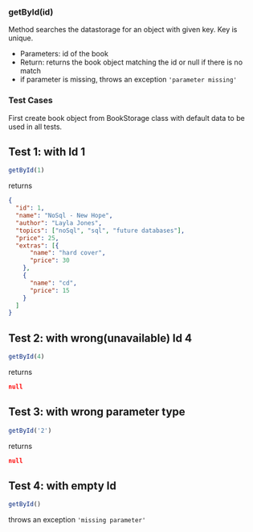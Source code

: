 ### **getById(id)**

Method searches the datastorage for an object with given key. Key is unique.

  - Parameters: id of the book
  - Return: returns the book object matching the id or null if there is no match
  - if parameter is missing, throws an exception `'parameter missing'`
  
  ### Test Cases
  First create book object from BookStorage class with default data to be used in all tests.

  ## Test 1: with Id 1
  ```js
  getById(1)
  ```
  returns

  ```json
  {
    "id": 1,
    "name": "NoSql - New Hope",
    "author": "Layla Jones",
    "topics": ["noSql", "sql", "future databases"],
    "price": 25,
    "extras": [{
        "name": "hard cover",
        "price": 30
      },
      {
        "name": "cd",
        "price": 15
      }
    ]
  }
  ```

  ## Test 2: with wrong(unavailable) Id 4
  ```js
  getById(4)
  ```
  returns
  ```json
  null
  ``` 

  ## Test 3: with wrong parameter type
```js
getById('2')
```
returns 
```json
null
```

## Test 4: with empty Id
```js
getById()
```
throws an exception `'missing parameter'`

